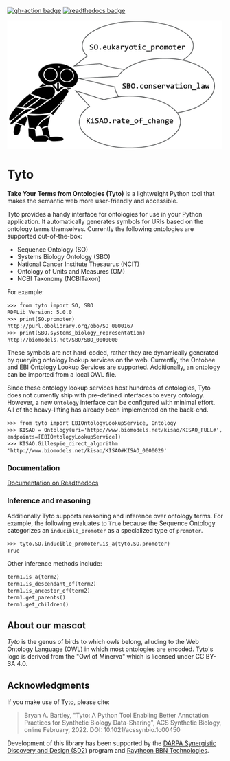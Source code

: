 [![gh-action badge](https://github.com/SynBioDex/tyto/workflows/CI/badge.svg)](https://github.com/SynBioDex/tyto/actions)
[![readthedocs badge](https://readthedocs.org/projects/tyto/badge/)](https://tyto.readthedocs.io/en/latest/index.html)

<img src="tyto.png" height="300" />

# Tyto
**Take Your Terms from Ontologies (Tyto)** is a lightweight Python tool that makes the semantic web more user-friendly and accessible.

Tyto provides a handy interface for ontologies for use in your Python application. It automatically generates symbols for URIs based on the ontology terms themselves. Currently the following ontologies are supported out-of-the-box:

- Sequence Ontology (SO)
- Systems Biology Ontology (SBO)
- National Cancer Institute Thesaurus (NCIT)
- Ontology of Units and Measures (OM)
- NCBI Taxonomy (NCBITaxon)

For example:
```
>>> from tyto import SO, SBO
RDFLib Version: 5.0.0
>>> print(SO.promoter)
http://purl.obolibrary.org/obo/SO_0000167
>>> print(SBO.systems_biology_representation)
http://biomodels.net/SBO/SBO_0000000
```
These symbols are not hard-coded, rather they are dynamically generated by querying ontology lookup services on the web. Currently, the Ontobee and EBI Ontology Lookup Services are supported.  Additionally, an ontology can be imported from a local OWL file.

Since these ontology lookup services host hundreds of ontologies, Tyto does not currently ship with pre-defined interfaces to every ontology.  However, a new `Ontology` interface can be configured with minimal effort.  All of the heavy-lifting has already been implemented on the back-end. 
```
>>> from tyto import EBIOntologyLookupService, Ontology
>>> KISAO = Ontology(uri='http://www.biomodels.net/kisao/KISAO_FULL#', endpoints=[EBIOntologyLookupService])
>>> KISAO.Gillespie_direct_algorithm
'http://www.biomodels.net/kisao/KISAO#KISAO_0000029'
```

### Documentation

[Documentation on Readthedocs](https://tyto.readthedocs.io/en/latest/index.html)

### Inference and reasoning

Additionally Tyto supports reasoning and inference over ontology terms.  For example, the following evaluates to `True` because the Sequence Ontology categorizes an `inducible_promoter` as a specialized type of `promoter`. 
```
>>> tyto.SO.inducible_promoter.is_a(tyto.SO.promoter)
True
```
Other inference methods include:
```
term1.is_a(term2)
term1.is_descendant_of(term2)
term1.is_ancestor_of(term2)
term1.get_parents()
term1.get_children()
```

## About our mascot

_Tyto_ is the genus of birds to which owls belong, alluding to the Web Ontology Language (OWL) in which most ontologies are encoded. Tyto's logo is derived from the "Owl of Minerva" which is licensed under CC BY-SA 4.0.

## Acknowledgments

If you make use of Tyto, please cite:

>  Bryan A. Bartley, "Tyto: A Python Tool Enabling Better Annotation Practices for Synthetic Biology Data-Sharing", ACS Synthetic Biology, online February, 2022. DOI: 10.1021/acssynbio.1c00450 

Development of this library has been supported by the [DARPA Synergistic Discovery and Design (SD2)](https://www.darpa.mil/program/synergistic-discovery-and-design) program and [Raytheon BBN Technologies](http://bbn.com/).
